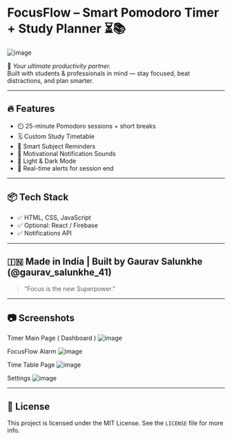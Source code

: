 # FocusFlow – Smart Pomodoro Timer + Study Planner ⏳📚
![image](https://github.com/user-attachments/assets/49911a2e-dd22-47c4-858b-5e73a6545860)





🎯 *Your ultimate productivity partner.*  
Built with students & professionals in mind — stay focused, beat distractions, and plan smarter.

---

## 🔥 Features

- ⏲️ 25-minute Pomodoro sessions + short breaks
- 🗓️ Custom Study Timetable
- 🔔 Smart Subject Reminders
- 💬 Motivational Notification Sounds
- 🌙 Light & Dark Mode
- 🚨 Real-time alerts for session end

---

## 📦 Tech Stack

- ✅ HTML, CSS, JavaScript
- ✅ Optional: React / Firebase
- ✅ Notifications API

---

## 🇮🇳 Made in India | Built by Gaurav Salunkhe (@gaurav_salunkhe_41)

> “Focus is the new Superpower.”

---

## 📷 Screenshots
Timer Main Page  ( Dashboard ) 
![image](https://github.com/user-attachments/assets/13d1f588-b7cc-4ecc-b281-aad2b8d60476)

FocusFlow Alarm
![image](https://github.com/user-attachments/assets/eb9ce056-06d7-4ebe-a56f-40b7c578ea91)

Time Table Page
![image](https://github.com/user-attachments/assets/f5477f81-ab01-43df-a63a-481d944c5b53)

Settings 
![image](https://github.com/user-attachments/assets/fd09af69-8dc0-4547-ac3a-c0a2f968c9fd)






---

## 📄 License

This project is licensed under the MIT License. See the `LICENSE` file for more info.
